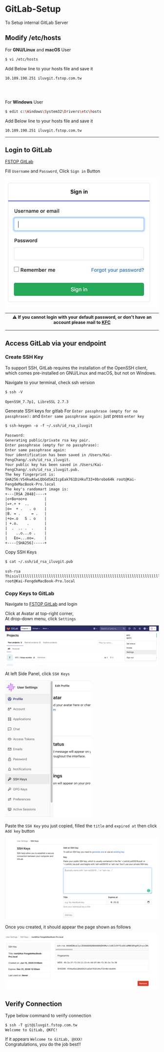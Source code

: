 
# GitLab-Setup
To Setup internal GitLab Server
## Modify /etc/hosts
For **GNU/Linux** and **macOS** User
```sh
$ vi /etc/hosts
```
Add Below line to your hosts file and save it
```
10.109.190.251 iluvgit.fstop.com.tw
```
 <br><br>


For **Windows** User
```sh
$ edit c:\Windows\System32\Drivers\etc\hosts
```
Add Below line to your hosts file and save it
```
10.109.190.251 iluvgit.fstop.com.tw
```

---
## Login to GitLab
[FSTOP GitLab](https://iluvgit.fstop.com.tw/)

Fill `Username` and `Password`, Click `Sign in` Button


<img src="/assets/images/signin.png" width="500">

| :warning:  If you cannot login with your default password, or don't have an account please mail to [KFC](mailto:kfchang@fstop.com.tw) |
| --- |



---

## Access GitLab via your endpoint
### Create SSH Key
To support SSH, GitLab requires the installation of the OpenSSH client, which comes pre-installed on GNU/Linux and macOS, but not on Windows.


Navigate to your terminal, check ssh version
```
$ ssh -V

OpenSSH_7.7p1, LibreSSL 2.7.3
```


Generate SSH keys for gitlab
For `Enter passphrase (empty for no passphrase):` and 
`Enter same passphrase again:` just press `enter key`
```
$ ssh-keygen -o -f ~/.ssh/id_rsa_iluvgit

Password:
Generating public/private rsa key pair.
Enter passphrase (empty for no passphrase): 
Enter same passphrase again: 
Your identification has been saved in /Users/Kai-FengChang/.ssh/id_rsa_iluvgit.
Your public key has been saved in /Users/Kai-FengChang/.ssh/id_rsa_iluvgit.pub.
The key fingerprint is:
SHA256:V54kwASwLQbGdSA2IcpEak761DiHkuT33+0brobo64k root@Kai-FengdeMacBook-Pro.local
The key's randomart image is:
+---[RSA 2048]----+
|o+Bo+oo+o        |
|=+.+ +  ..       |
|o=  + .   . o    |
|B. = .     = .   |
|+o=.o   S . o    |
| +.o.    .       |
|  .  .. .  .     |
|    ..o...o .    |
|   Eo=...oo=.    |
+----[SHA256]-----+
```

Copy SSH Keys
```
$ cat ~/.ssh/id_rsa_iluvgit.pub

ssh-rsa Thisislllllllllllllllllllllllllllllllllllllllllllllllllllllllllllllllllllllllllllloooooooooooooooooooooooooooooooooooooooooooooooonnnnnnnnnnnnnnnnnnnnnnnnnnnnnnnnnnnnnnnnnnnnnnnnnngggggggggggggggggggggggggggggggggggggggggggggggggggggggggggggggkey root@Kai-FengdeMacBook-Pro.local
```

### Copy Keys to GitLab
Navigate to [FSTOP GitLab](https://iluvgit.fstop.com.tw/) and login

Click at Avatar at top-right corner, <br>
At drop-down menu, click `Settings` 


<img src="/assets/images/settings.png">
<br>

At left Side Panel, click `SSH Keys`

<img src="/assets/images/sshkeys.png" height="450">
<br>

Paste the `SSH Key` you just copied, filled the `title` and `expired at`
then click `Add key` button

<img src="/assets/images/sshkeys-content.png">
<br>

Once you created, it should appear the page shown as follows


<img src="/assets/images/sshkey-content-done.png">
<br>

## Verify Connection

Type below command to verify connection
```
$ ssh -T git@iluvgit.fstop.com.tw
Welcome to GitLab, @KFC!
```

If it appears `Welcome to GitLab, @XXX!`<br>
Congratulations, you do the job best!!
